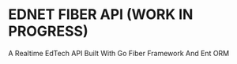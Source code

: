 # EDNET FIBER API (WORK IN PROGRESS)
A Realtime EdTech API Built With Go Fiber Framework And Ent ORM 
